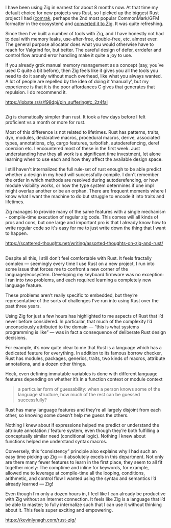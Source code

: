 I have been using Zig in earnest for about 8 months now. At that time my default choice for new projects was Rust, so I picked up the biggest Rust project I had ([comrak](https://github.com/kivikakk/comrak), perhaps the 2nd most popular CommonMark/GFM formatter in the ecosystem) and [converted it to Zig](https://github.com/kivikakk/koino). It was quite refreshing.

Since then I’ve built a number of tools with Zig, and I have honestly not had to deal with memory leaks, use-after-free, double-free, etc. almost ever. The general purpose allocator does what you would otherwise have to reach for Valgrind for, but better. The careful design of defer, errdefer and control flow around error handling make it quite a joy to use.

If you already grok manual memory management as a concept (say, you’ve used C quite a bit before), then Zig feels like it gives you all the tools you need to do it sanely without much overhead, like what you always wanted. A lot of people are repelled by the idea of doing it ‘manually’, but my experience is that it is the poor affordances C gives that generates that repulsion. I do recommend it.

https://lobste.rs/s/f98dpj/pin_suffering#c_2z4fal

##

Zig is dramatically simpler than rust. It took a few days before I felt proficient vs a month or more for rust.

Most of this difference is not related to lifetimes. Rust has patterns, traits, dyn, modules, declarative macros, procedural macros, derive, associated types, annotations, cfg, cargo features, turbofish, autoderefencing, deref coercion etc. I encountered most of these in the first week. Just understanding how they all work is a significant time investment, let alone learning when to use each and how they affect the available design space.

I still haven't internalized the full rule-set of rust enough to be able predict whether a design in my head will successfully compile. I don't remember the order in which methods are resolved during autoderefencing, or how module visibility works, or how the type system determines if one impl might overlap another or be an orphan. There are frequent moments where I know what I want the machine to do but struggle to encode it into traits and lifetimes.

Zig manages to provide many of the same features with a single mechanism - compile-time execution of regular zig code. This comes will all kinds of pros and cons, but one large and important pro is that I already know how to write regular code so it's easy for me to just write down the thing that I want to happen.

https://scattered-thoughts.net/writing/assorted-thoughts-on-zig-and-rust/

##

Despite all this, I still don’t feel comfortable with Rust. It feels fractally complex — seemingly every time I use Rust on a new project, I run into some issue that forces me to confront a new corner of the language/ecosystem. Developing my keyboard firmware was no exception: I ran into two problems, and each required learning a completely new language feature.

These problems aren’t really specific to embedded, but they’re representative of the sorts of challenges I’ve run into using Rust over the past three years.

Using Zig for just a few hours has highlighted to me aspects of Rust that I’d never before considered. In particular, that much of the complexity I’d unconsciously attributed to the domain — “this is what systems programming is like” — was in fact a consequence of deliberate Rust design decisions.

For example, it’s now quite clear to me that Rust is a language which has a dedicated feature for everything. In addition to its famous borrow checker, Rust has modules, packages, generics, traits, two kinds of macros, attribute annotations, and a dozen other things.

Heck, even defining immutable variables is done with different language features depending on whether it’s in a function context or module context

> a particular form of guessability: when a person knows some of the language structure, how much of the rest can be guessed successfully?

Rust has many language features and they’re all largely disjoint from each other, so knowing some doesn’t help me guess the others.

Nothing I knew about if expressions helped me predict or understand the attribute annotation / feature system, even though they’re both fulfilling a conceptually similar need (conditional logic). Nothing I knew about functions helped me understand syntax macros.

Conversely, this “consistency” principle also explains why I had such an easy time picking up Zig — it absolutely excels in this department. Not only are there many fewer features to learn in the first place, they seem to all fit together nicely: The comptime and inline for keywords, for example, allowed me to leverage at compile-time all the looping, conditions, arithmetic, and control flow I wanted using the syntax and semantics I’d already learned — Zig!

Even though I’m only a dozen hours in, I feel like I can already be productive with Zig without an Internet connection. It feels like Zig is a language that I’d be able to master; to fully internalize such that I can use it without thinking about it. This feels super exciting and empowering.

https://kevinlynagh.com/rust-zig/
